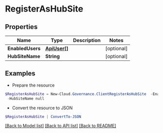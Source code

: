 # RegisterAsHubSite
## Properties

Name | Type | Description | Notes
------------ | ------------- | ------------- | -------------
**EnabledUsers** | [**ApiUser[]**](ApiUser.md) |  | [optional] 
**HubSiteName** | **String** |  | [optional] 

## Examples

- Prepare the resource
```powershell
$RegisterAsHubSite = New-Cloud.Governance.ClientRegisterAsHubSite  -EnabledUsers null `
 -HubSiteName null
```

- Convert the resource to JSON
```powershell
$RegisterAsHubSite | ConvertTo-JSON
```

[[Back to Model list]](../README.md#documentation-for-models) [[Back to API list]](../README.md#documentation-for-api-endpoints) [[Back to README]](../README.md)

